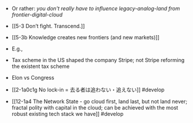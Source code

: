 - Or rather: *you don't really have to influence legacy-analog-land from frontier-digital-cloud*

- [[5-3 Don’t fight. Transcend.]]
- [[5-3b Knowledge creates new frontiers (and new markets)]]

- E.g.,
- Tax scheme in the US shaped the company Stripe; not Stripe reforming the existent tax scheme
- Elon vs Congress

- [[2-1a0c1g No lock-in = 去る者は追わない・追えない]] #develop

- [[12-1a4 The Network State - go cloud first, land last, but not land never; fractal polity with capital in the cloud; can be achieved with the most robust existing tech stack we have]] #develop
